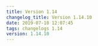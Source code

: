 ```yaml
---
title: Version 1.14
changelog_title: Version 1.14.10
date: 2019-07-18 12:07:45 
tags: changelogs 1.14
version: 1.14.10
---
```

<script src="https://gist.github.com/spinnaker-release/6bc45a1a71d21316a8816d67e0cd8648.js"/>